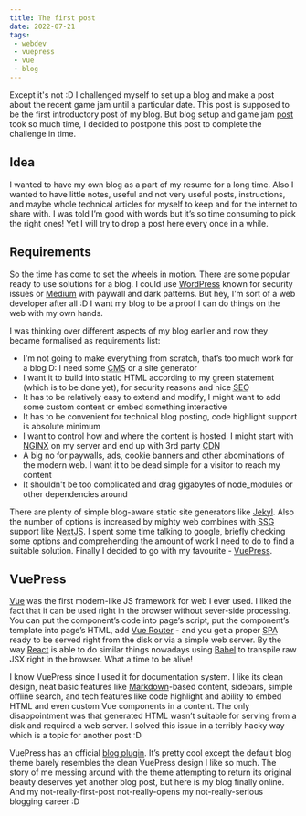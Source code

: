 ```yaml
---
title: The first post
date: 2022-07-21
tags:
 - webdev
 - vuepress
 - vue
 - blog
---
```


Except it's not :D I challenged myself to set up a blog and make a post about the recent game jam until a particular date. This post is supposed to be the first introductory post of my blog. But blog setup and game jam [post](/post/adventure-jam-2022/) took so much time, I decided to postpone this post to complete the challenge in time.

<!-- more -->

## Idea

I wanted to have my own blog as a part of my resume for a long time. Also I wanted to have little notes, useful and not very useful posts, instructions, and maybe whole technical articles for myself to keep and for the internet to share with. I was told I’m good with words but it’s so time consuming to pick the right ones! Yet I will try to drop a post here every once in a while.

## Requirements

So the time has come to set the wheels in motion. There are some popular ready to use solutions for a blog. I could use [WordPress](https://wordpress.com/) known for security issues or [Medium](https://medium.com/) with paywall and dark patterns. But hey, I'm sort of a web developer after all :D I want my blog to be a proof I can do things on the web with my own hands.

I was thinking over different aspects of my blog earlier and now they became formalised as requirements list:

* I'm not going to make everything from scratch, that’s too much work for a blog D: I need some <span title="Content management system" style="text-decoration: dotted underline; cursor: help">CMS</span> or a site generator
* I want it to build into static HTML according to my green statement (which is to be done yet), for security reasons and nice <span title="Search engine optimization" style="text-decoration: dotted underline; cursor: help">SEO</span>
* It has to be relatively easy to extend and modify, I might want to add some custom content or embed something interactive
* It has to be convenient for technical blog posting, code highlight support is absolute minimum
* I want to control how and where the content is hosted. I might start with [NGINX](https://nginx.org/) on my server and end up with 3rd party <span title="Content delivery network" style="text-decoration: dotted underline; cursor: help">CDN</span>
* A big no for paywalls, ads, cookie banners and other abominations of the modern web. I want it to be dead simple for a visitor to reach my content
* It shouldn't be too complicated and drag gigabytes of node_modules or other dependencies around

There are plenty of simple blog-aware static site generators like [Jekyl](https://jekyllrb.com/). Also the number of options is increased by mighty web combines with <span title="Static site generator" style="text-decoration: dotted underline; cursor: help">SSG</span> support like [NextJS](https://nextjs.org/). I spent some time talking to google, briefly checking some options and comprehending the amount of work I need to do to find a suitable solution. Finally I decided to go with my favourite - [VuePress](https://vuepress.vuejs.org/).

## VuePress

[Vue](https://vuejs.org/) was the first modern-like JS framework for web I ever used. I liked the fact that it can be used right in the browser without sever-side processing. You can put the component’s code into page’s script, put the component’s template into page’s HTML, add [Vue Router](https://router.vuejs.org/) - and you get a proper <span title="Single-page application" style="text-decoration: dotted underline; cursor: help">SPA</span> ready to be served right from the disk or via a simple web server. By the way [React](https://reactjs.org/) is able to do similar things nowadays using [Babel](https://babeljs.io/) to transpile raw JSX right in the browser. What a time to be alive!

I know VuePress since I used it for documentation system. I like its clean design, neat basic features like [Markdown](https://en.wikipedia.org/wiki/Markdown)-based content, sidebars, simple offline search, and tech features like code highlight and ability to embed HTML and even custom Vue components in a content. The only disappointment was that generated HTML wasn’t suitable for serving from a disk and required a web server. I solved this issue in a terribly hacky way which is a topic for another post :D

VuePress has an official [blog plugin](https://vuepress.vuejs.org/plugin/official/plugin-blog.html). It’s pretty cool except the default blog theme barely resembles the clean VuePress design I like so much. The story of me messing around with the theme attempting to return its original beauty deserves yet another blog post, but here is my blog finally online. And my not-really-first-post not-really-opens my not-really-serious blogging career :D